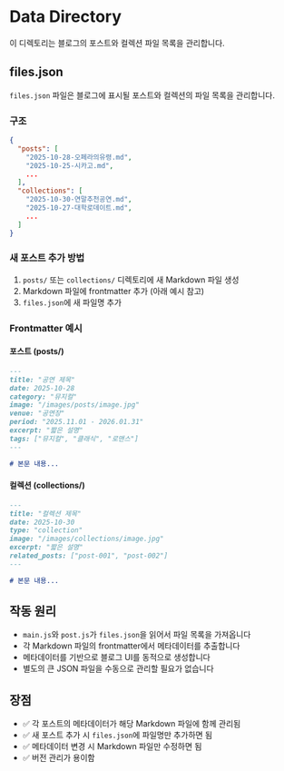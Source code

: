 # Data Directory

이 디렉토리는 블로그의 포스트와 컬렉션 파일 목록을 관리합니다.

## files.json

`files.json` 파일은 블로그에 표시될 포스트와 컬렉션의 파일 목록을 관리합니다.

### 구조

```json
{
  "posts": [
    "2025-10-28-오페라의유령.md",
    "2025-10-25-시카고.md",
    ...
  ],
  "collections": [
    "2025-10-30-연말추천공연.md",
    "2025-10-27-대학로데이트.md",
    ...
  ]
}
```

### 새 포스트 추가 방법

1. `posts/` 또는 `collections/` 디렉토리에 새 Markdown 파일 생성
2. Markdown 파일에 frontmatter 추가 (아래 예시 참고)
3. `files.json`에 새 파일명 추가

### Frontmatter 예시

#### 포스트 (posts/)

```markdown
---
title: "공연 제목"
date: 2025-10-28
category: "뮤지컬"
image: "/images/posts/image.jpg"
venue: "공연장"
period: "2025.11.01 - 2026.01.31"
excerpt: "짧은 설명"
tags: ["뮤지컬", "클래식", "로맨스"]
---

# 본문 내용...
```

#### 컬렉션 (collections/)

```markdown
---
title: "컬렉션 제목"
date: 2025-10-30
type: "collection"
image: "/images/collections/image.jpg"
excerpt: "짧은 설명"
related_posts: ["post-001", "post-002"]
---

# 본문 내용...
```

## 작동 원리

- `main.js`와 `post.js`가 `files.json`을 읽어서 파일 목록을 가져옵니다
- 각 Markdown 파일의 frontmatter에서 메타데이터를 추출합니다
- 메타데이터를 기반으로 블로그 UI를 동적으로 생성합니다
- 별도의 큰 JSON 파일을 수동으로 관리할 필요가 없습니다

## 장점

- ✅ 각 포스트의 메타데이터가 해당 Markdown 파일에 함께 관리됨
- ✅ 새 포스트 추가 시 `files.json`에 파일명만 추가하면 됨
- ✅ 메타데이터 변경 시 Markdown 파일만 수정하면 됨
- ✅ 버전 관리가 용이함


